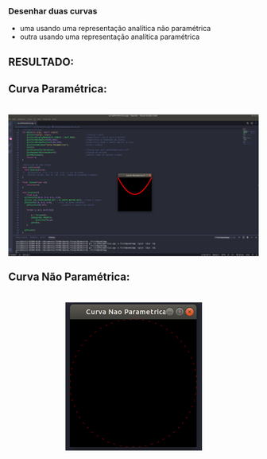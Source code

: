 ### Desenhar duas curvas
* uma usando uma representação analítica não paramétrica
* outra usando uma representação analítica paramétrica

## RESULTADO:

## Curva Paramétrica:

<h1 align="center"><img align="center" src="../imagem/curvaParametrica.png" alt="Curva Paramétrica"></img></h1>

## Curva Não Paramétrica:

<h1 align="center"><img align="center" src="../imagem/naoParametrica.png" alt="Curva Não Paramétrica"></img></h1>